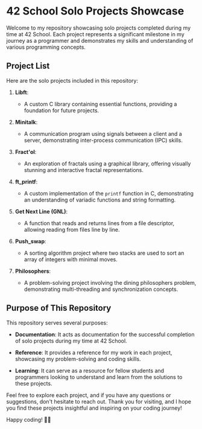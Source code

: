 # 42 School Solo Projects Showcase

Welcome to my repository showcasing solo projects completed during my time at 42 School. Each project represents a significant milestone in my journey as a programmer and demonstrates my skills and understanding of various programming concepts.

## Project List

Here are the solo projects included in this repository:

1. **Libft**:
   - A custom C library containing essential functions, providing a foundation for future projects.

2. **Minitalk**:
   - A communication program using signals between a client and a server, demonstrating inter-process communication (IPC) skills.

3. **Fract'ol**:
   - An exploration of fractals using a graphical library, offering visually stunning and interactive fractal representations.

4. **ft_printf**:
   - A custom implementation of the `printf` function in C, demonstrating an understanding of variadic functions and string formatting.

5. **Get Next Line (GNL)**:
   - A function that reads and returns lines from a file descriptor, allowing reading from files line by line.

6. **Push_swap**:
   - A sorting algorithm project where two stacks are used to sort an array of integers with minimal moves.

7. **Philosophers**:
   - A problem-solving project involving the dining philosophers problem, demonstrating multi-threading and synchronization concepts.

## Purpose of This Repository

This repository serves several purposes:

- **Documentation**: It acts as documentation for the successful completion of solo projects during my time at 42 School.

- **Reference**: It provides a reference for my work in each project, showcasing my problem-solving and coding skills.

- **Learning**: It can serve as a resource for fellow students and programmers looking to understand and learn from the solutions to these projects.

Feel free to explore each project, and if you have any questions or suggestions, don't hesitate to reach out. Thank you for visiting, and I hope you find these projects insightful and inspiring on your coding journey!

Happy coding! 🚀✨
